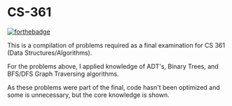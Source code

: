 # CS-361
[![forthebadge](https://forthebadge.com/images/badges/made-with-c-plus-plus.svg)](https://forthebadge.com)

This is a compilation of problems required as a final examination for CS 361 (Data Structures/Algorithms).

For the problems above, I applied knowledge of ADT's, Binary Trees, and BFS/DFS Graph Traversing algorithms.

As these problems were part of the final, code hasn't been optimized and some is unnecessary, but the core knowledge is shown.

